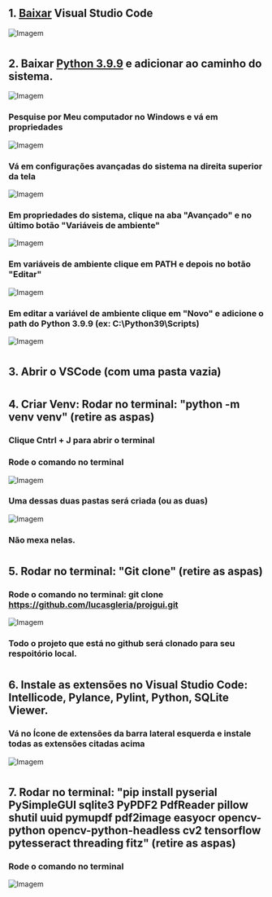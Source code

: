 ## 1. [Baixar](https://code.visualstudio.com/download) Visual Studio Code
![Imagem](pasta-imagens-readme/baixar-vscode.png)
#
## 2. Baixar [Python 3.9.9](https://www.python.org/downloads/release/python-399) e adicionar  ao caminho do sistema.
![Imagem](pasta-imagens-readme/python399.png)
### Pesquise por Meu computador no Windows e vá em propriedades
![Imagem](pasta-imagens-readme/meu-computador.png)
### Vá em configurações avançadas do sistema na direita superior da tela
![Imagem](pasta-imagens-readme/configuracoes-avancadas.png)
### Em propriedades do sistema, clique na aba "Avançado" e no último botão "Variáveis de ambiente"
![Imagem](pasta-imagens-readme/variaveis.png)
### Em variáveis de ambiente clique em PATH e depois no botão "Editar"
![Imagem](pasta-imagens-readme/editar-path.png)
### Em editar a variável de ambiente clique em "Novo" e adicione o path do Python 3.9.9 (ex: C:\Python39\Scripts)
![Imagem](pasta-imagens-readme/novo-path.png)
#
## 3. Abrir o VSCode (com uma pasta vazia)
#
## 4. Criar Venv: Rodar no terminal: "python -m venv venv" (retire as aspas)
### Clique Cntrl + J para abrir o terminal
### Rode o comando no terminal
![Imagem](pasta-imagens-readme/terminal-venv.png)
### Uma dessas duas pastas será criada (ou as duas)
![Imagem](pasta-imagens-readme/pastas-venv.png)
### Não mexa nelas.
#
## 5. Rodar no terminal: "Git clone" (retire as aspas)
### Rode o comando no terminal: git clone https://github.com/lucasgleria/projgui.git
![Imagem](pasta-imagens-readme/comando-clone.png)
### Todo o projeto que está no github será clonado para seu respoitório local.
#
## 6. Instale as extensões no Visual Studio Code: Intellicode, Pylance, Pylint, Python, SQLite Viewer.
### Vá no Ícone de extensões da barra lateral esquerda e instale todas as extensões citadas acima
![Imagem](pasta-imagens-readme/extensoes.png)
#
## 7. Rodar no terminal: "pip install pyserial PySimpleGUI sqlite3 PyPDF2 PdfReader pillow shutil uuid pymupdf pdf2image easyocr opencv-python opencv-python-headless cv2 tensorflow pytesseract threading fitz" (retire as aspas)
### Rode o comando no terminal
![Imagem](pasta-imagens-readme/comando-pip.png)
